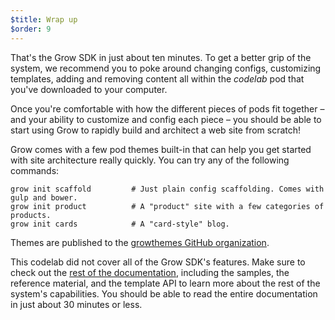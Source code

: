 ```yaml
---
$title: Wrap up
$order: 9
---
```

That's the Grow SDK in just about ten minutes. To get a better grip of the system, we recommend you to poke around changing configs, customizing templates, adding and removing content all within the *codelab* pod that you've downloaded to your computer.

Once you're comfortable with how the different pieces of pods fit together – and your ability to customize and config each piece – you should be able to start using Grow to rapidly build and architect a web site from scratch!

Grow comes with a few pod themes built-in that can help you get started with site architecture really quickly. You can try any of the following commands:

    grow init scaffold         # Just plain config scaffolding. Comes with gulp and bower.
    grow init product          # A "product" site with a few categories of products.
    grow init cards            # A "card-style" blog.
    
Themes are published to the [growthemes GitHub organization](https://github.com/growthemes).

This codelab did not cover all of the Grow SDK's features. Make sure to check out the [rest of the documentation]([url('/content/docs/index.md')]), including the samples, the reference material, and the template API to learn more about the rest of the system's capabilities. You should be able to read the entire documentation in just about 30 minutes or less.
